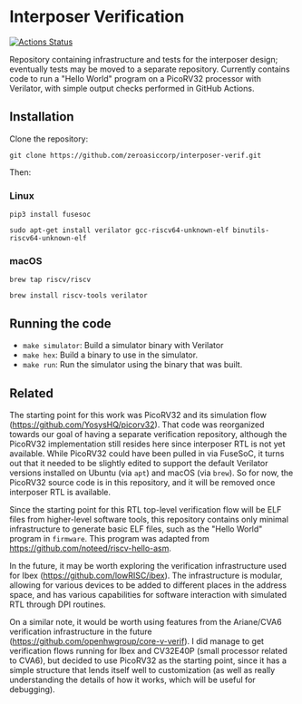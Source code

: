 # Interposer Verification

[![Actions Status](https://github.com/zeroasiccorp/interposer-verif/actions/workflows/regression.yml/badge.svg)](https://github.com/zeroasiccorp/interposer-verif/actions)

Repository containing infrastructure and tests for the interposer design; eventually tests may be moved to a separate repository.  Currently contains code to run a "Hello World" program on a PicoRV32 processor with Verilator, with simple output checks performed in GitHub Actions.

## Installation

Clone the repository:

```shell
git clone https://github.com/zeroasiccorp/interposer-verif.git
```

Then:

### Linux

```shell
pip3 install fusesoc
```

```shell
sudo apt-get install verilator gcc-riscv64-unknown-elf binutils-riscv64-unknown-elf
```

### macOS

```shell
brew tap riscv/riscv
```

```shell
brew install riscv-tools verilator
```

## Running the code

* ``make simulator``: Build a simulator binary with Verilator
* ``make hex``: Build a binary to use in the simulator.
* ``make run``: Run the simulator using the binary that was built.

## Related

The starting point for this work was PicoRV32 and its simulation flow (https://github.com/YosysHQ/picorv32).  That code was reorganized towards our goal of having a separate verification repository, although the PicoRV32 implementation still resides here since interposer RTL is not yet available.  While PicoRV32 could have been pulled in via FuseSoC, it turns out that it needed to be slightly edited to support the default Verilator versions installed on Ubuntu (via `apt`) and macOS (via `brew`).  So for now, the PicoRV32 source code is in this repository, and it will be removed once interposer RTL is available.

Since the starting point for this RTL top-level verification flow will be ELF files from higher-level software tools, this repository contains only minimal infrastructure to generate basic ELF files, such as the "Hello World" program in `firmware`.  This program was adapted from https://github.com/noteed/riscv-hello-asm.

In the future, it may be worth exploring the verification infrastructure used for Ibex (https://github.com/lowRISC/ibex).  The infrastructure is modular, allowing for various devices to be added to different places in the address space, and has various capabilities for software interaction with simulated RTL through DPI routines.

On a similar note, it would be worth using features from the Ariane/CVA6 verification infrastructure in the future (https://github.com/openhwgroup/core-v-verif).  I did manage to get verification flows running for Ibex and CV32E40P (small processor related to CVA6), but decided to use PicoRV32 as the starting point, since it has a simple structure that lends itself well to customization (as well as really understanding the details of how it works, which will be useful for debugging).
